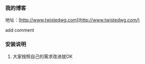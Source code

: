 ### 我的博客

地址：[http://www.twistedwg.com](http://www.twistedwg.com/)

add comment
### 安装说明

1. 大家按照自己的需求改进就OK





